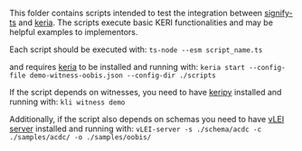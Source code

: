 This folder contains scripts intended to test the integration between [signify-ts](https://github.com/WebOfTrust/signify-ts) and [keria](https://github.com/weboftrust/keria). The scripts execute basic KERI functionalities and may be helpful examples to implementors.

Each script should be executed with:
`ts-node --esm script_name.ts`

and requires [keria](https://github.com/weboftrust/keria) to be installed and running with:
`keria start --config-file demo-witness-oobis.json --config-dir ./scripts`

If the script depends on witnesses, you need to have [keripy](https://github.com/WebOfTrust/keripy) installed and running with:
`kli witness demo`

Additionally, if the script also depends on schemas you need to have [vLEI server](https://github.com/WebOfTrust/vLEI) installed and running with:
`vLEI-server -s ./schema/acdc -c ./samples/acdc/ -o ./samples/oobis/`

